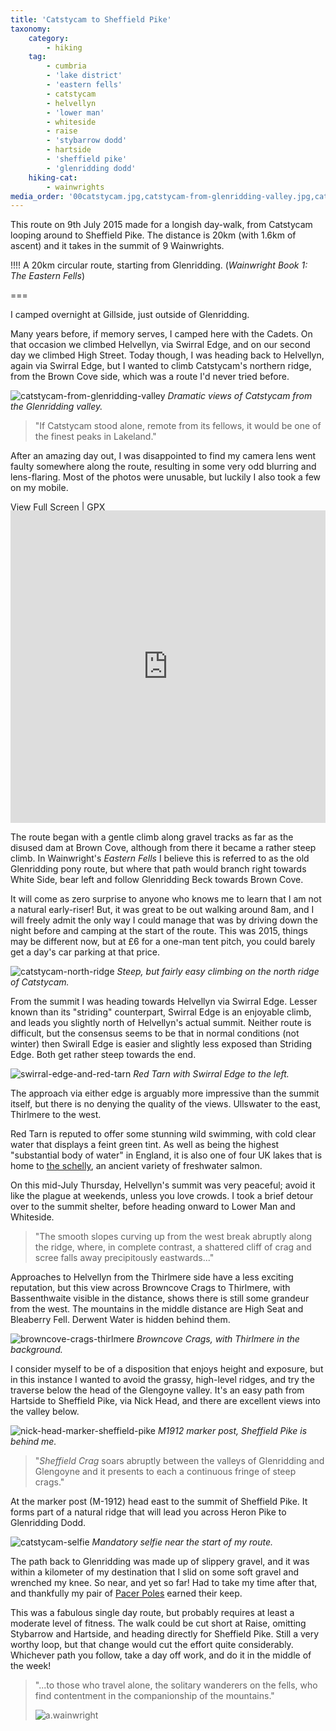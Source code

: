 ```yaml
---
title: 'Catstycam to Sheffield Pike'
taxonomy:
    category:
        - hiking
    tag:
        - cumbria
        - 'lake district'
        - 'eastern fells'
        - catstycam
        - helvellyn
        - 'lower man'
        - whiteside
        - raise
        - 'stybarrow dodd'
        - hartside
        - 'sheffield pike'
        - 'glenridding dodd'
    hiking-cat:
        - wainwrights
media_order: '00catstycam.jpg,catstycam-from-glenridding-valley.jpg,catstycam-north-ridge.jpg,browncove-crags-thirlmere.jpg,swirral-edge-and-red-tarn.jpg,nick-head-marker-sheffield-pike.jpg,catstycam-selfie.jpg'
---
```


This route on 9th July 2015 made for a longish day-walk, from Catstycam looping around to Sheffield Pike. The distance is 20km (with 1.6km of ascent) and it takes in the summit of 9 Wainwrights.

!!!! A 20km circular route, starting from Glenridding. (_Wainwright Book 1: The Eastern Fells_)

===

I camped overnight at Gillside, just outside of Glenridding.

Many years before, if memory serves, I camped here with the Cadets. On that occasion we climbed Helvellyn, via Swirral Edge, and on our second day we climbed High Street. Today though, I was heading back to Helvellyn, again via Swirral Edge, but I wanted to climb Catstycam's northern ridge, from the Brown Cove side, which was a route I'd never tried before.

![catstycam-from-glenridding-valley](catstycam-from-glenridding-valley.jpg "catstycam-from-glenridding-valley")
*Dramatic views of Catstycam from the Glenridding valley.*

> "If Catstycam stood alone, remote from its fellows, it would be one of the finest peaks in Lakeland."

After an amazing day out, I was disappointed to find my camera lens went faulty somewhere along the route, resulting in some very odd blurring and lens-flaring. Most of the photos were unusable, but luckily I also took a few on my mobile.

[View Full Screen](https://map.mootparadox.com/full/catstycam) | [GPX](https://map.mootparadox.com/gpx/catstycam)  
<p><iframe src="https://map.mootparadox.com/embed/catstycam" height="500" width="100%" style="border:none; margin-top:-1.2em;"></iframe></p>

The route began with a gentle climb along gravel tracks as far as the disused dam at Brown Cove, although from there it became a rather steep climb. In Wainwright's *Eastern Fells* I believe this is referred to as the old Glenridding pony route, but where that path would branch right towards White Side, bear left and follow Glenridding Beck towards Brown Cove.

It will come as zero surprise to anyone who knows me to learn that I am not a natural early-riser! But, it was great to be out walking around 8am, and I will freely admit the only way I could manage that was by driving down the night before and camping at the start of the route. This was 2015, things may be different now, but at £6 for a one-man tent pitch, you could barely get a day's car parking at that price. 

![catstycam-north-ridge](catstycam-north-ridge.jpg "catstycam-north-ridge")
*Steep, but fairly easy climbing on the north ridge of Catstycam.*

From the summit I was heading towards Helvellyn via Swirral Edge. Lesser known than its "striding" counterpart, Swirral Edge is an enjoyable climb, and leads you slightly north of Helvellyn's actual summit. Neither route is difficult, but the consensus seems to be that in normal conditions (not winter) then Swirall Edge is easier and slightly less exposed than Striding Edge. Both get rather steep towards the end.

![swirral-edge-and-red-tarn](swirral-edge-and-red-tarn.jpg "swirral-edge-and-red-tarn")
*Red Tarn with Swirral Edge to the left.*

The approach via either edge is arguably more impressive than the summit itself, but there is no denying the quality of the views. Ullswater to the east, Thirlmere to the west. 

Red Tarn is reputed to offer some stunning wild swimming, with cold clear water that displays a feint green tint. As well as being the highest "substantial body of water" in England, it is also one of four UK lakes that is home to [the schelly](https://en.wikipedia.org/wiki/Schelly), an ancient variety of freshwater salmon.

On this mid-July Thursday, Helvellyn's summit was very peaceful; avoid it like the plague at weekends, unless you love crowds. I took a brief detour over to the summit shelter, before heading onward to Lower Man and Whiteside.

> "The smooth slopes curving up from the west break abruptly along the ridge, where, in complete contrast, a shattered cliff of crag and scree falls away precipitously eastwards..."

Approaches to Helvellyn from the Thirlmere side have a less exciting reputation, but this view across Browncove Crags to Thirlmere, with Bassenthwaite visible in the distance, shows there is still some grandeur from the west. The mountains in the middle distance are High Seat and Bleaberry Fell. Derwent Water is hidden behind them.

![browncove-crags-thirlmere](browncove-crags-thirlmere.jpg "browncove-crags-thirlmere")
*Browncove Crags, with Thirlmere in the background.*

I consider myself to be of a disposition that enjoys height and exposure, but in this instance I wanted to avoid the grassy, high-level ridges, and try the traverse below the head of the Glengoyne valley. It's an easy path from Hartside to Sheffield Pike, via Nick Head, and there are excellent views into the valley below.

![nick-head-marker-sheffield-pike](nick-head-marker-sheffield-pike.jpg "nick-head-marker-sheffield-pike")
*M1912 marker post, Sheffield Pike is behind me.*

> "*Sheffield Crag* soars abruptly between the valleys of Glenridding and Glengoyne and it presents to each a continuous fringe of steep crags."

At the marker post (M-1912) head east to the summit of Sheffield Pike. It forms part of a natural ridge that will lead you across Heron Pike to Glenridding Dodd.

![catstycam-selfie](catstycam-selfie.jpg "catstycam-selfie")
*Mandatory selfie near the start of my route.*

The path back to Glenridding was made up of slippery gravel, and it was within a kilometer of my destination that I slid on some soft gravel and wrenched my knee. So near, and yet so far! Had to take my time after that, and thankfully my pair of [Pacer Poles](https://www.pacerpole.com/) earned their keep.

This was a fabulous single day route, but probably requires at least a moderate level of fitness. The walk could be cut short at Raise, omitting Stybarrow and Hartside, and heading directly for Sheffield Pike. Still a very worthy loop, but that change would cut the effort quite considerably. Whichever path you follow, take a day off work, and do it in the middle of the week!

> "...to those who travel alone, the solitary wanderers on the fells, who find contentment in the companionship of the mountains."
> 
> ![a.wainwright](/user/images/aw-sig.png)